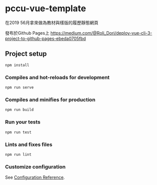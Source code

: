 # pccu-vue-template
在2019 56月拿來做為教材與樣版的履歷靜態網頁

發布於Github Pages上
https://medium.com/@Roli_Dori/deploy-vue-cli-3-project-to-github-pages-ebeda0705fbd
## Project setup
```
npm install
```

### Compiles and hot-reloads for development
```
npm run serve
```

### Compiles and minifies for production
```
npm run build
```

### Run your tests
```
npm run test
```

### Lints and fixes files
```
npm run lint
```

### Customize configuration
See [Configuration Reference](https://cli.vuejs.org/config/).
